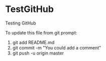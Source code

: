 # TestGitHub
Testing GitHub

To update this file from git prompt:

1.  git add README.md
2.  git commit -m "You could add a comment"
3.  git push -u origin master





